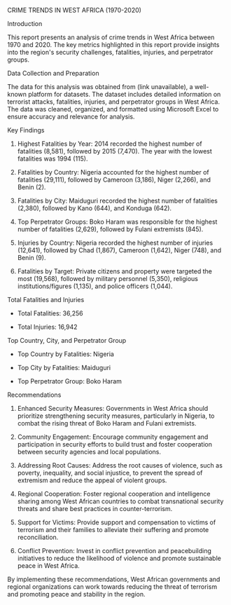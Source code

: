 CRIME TRENDS IN WEST AFRICA (1970-2020)

Introduction

This report presents an analysis of crime trends in West Africa between 1970 and 2020. The key metrics highlighted in this report provide insights into the region's security challenges, fatalities, injuries, and perpetrator groups.

Data Collection and Preparation

The data for this analysis was obtained from (link unavailable), a well-known platform for datasets. The dataset includes detailed information on terrorist attacks, fatalities, injuries, and perpetrator groups in West Africa. The data was cleaned, organized, and formatted using Microsoft Excel to ensure accuracy and relevance for analysis.

 

Key Findings

1. Highest Fatalities by Year: 2014 recorded the highest number of fatalities (8,581), followed by 2015 (7,470). The year with the lowest fatalities was 1994 (115).

2. Fatalities by Country: Nigeria accounted for the highest number of fatalities (29,111), followed by Cameroon (3,186), Niger (2,266), and Benin (2).

3. Fatalities by City: Maiduguri recorded the highest number of fatalities (2,380), followed by Kano (644), and Konduga (642).

4. Top Perpetrator Groups: Boko Haram was responsible for the highest number of fatalities (2,629), followed by Fulani extremists (845).

5. Injuries by Country: Nigeria recorded the highest number of injuries (12,641), followed by Chad (1,867), Cameroon (1,642), Niger (748), and Benin (9).

6. Fatalities by Target: Private citizens and property were targeted the most (19,568), followed by military personnel (5,350), religious institutions/figures (1,135), and police officers (1,044).

 

Total Fatalities and Injuries

- Total Fatalities: 36,256

- Total Injuries: 16,942

 

Top Country, City, and Perpetrator Group

- Top Country by Fatalities: Nigeria

- Top City by Fatalities: Maiduguri

- Top Perpetrator Group: Boko Haram

 

Recommendations

1. Enhanced Security Measures: Governments in West Africa should prioritize strengthening security measures, particularly in Nigeria, to combat the rising threat of Boko Haram and Fulani extremists.

2. Community Engagement: Encourage community engagement and participation in security efforts to build trust and foster cooperation between security agencies and local populations.

3. Addressing Root Causes: Address the root causes of violence, such as poverty, inequality, and social injustice, to prevent the spread of extremism and reduce the appeal of violent groups.

4. Regional Cooperation: Foster regional cooperation and intelligence sharing among West African countries to combat transnational security threats and share best practices in counter-terrorism.

5. Support for Victims: Provide support and compensation to victims of terrorism and their families to alleviate their suffering and promote reconciliation.

6. Conflict Prevention: Invest in conflict prevention and peacebuilding initiatives to reduce the likelihood of violence and promote sustainable peace in West Africa.

 

By implementing these recommendations, West African governments and regional organizations can work towards reducing the threat of terrorism and promoting peace and stability in the region.
